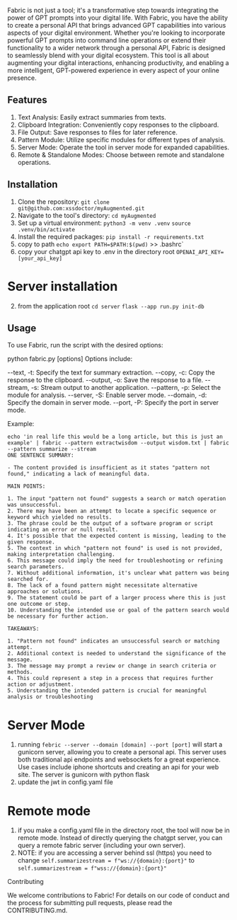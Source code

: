 Fabric is not just a tool; it's a transformative step towards integrating the power of GPT prompts into your digital life. With Fabric, you have the ability to create a personal API that brings advanced GPT capabilities into various aspects of your digital environment. Whether you're looking to incorporate powerful GPT prompts into command line operations or extend their functionality to a wider network through a personal API, Fabric is designed to seamlessly blend with your digital ecosystem. This tool is all about augmenting your digital interactions, enhancing productivity, and enabling a more intelligent, GPT-powered experience in every aspect of your online presence.

## Features

1. Text Analysis: Easily extract summaries from texts.
2. Clipboard Integration: Conveniently copy responses to the clipboard.
3. File Output: Save responses to files for later reference.
4. Pattern Module: Utilize specific modules for different types of analysis.
5. Server Mode: Operate the tool in server mode for expanded capabilities.
6. Remote & Standalone Modes: Choose between remote and standalone operations.

## Installation

1. Clone the repository:
   `git clone git@github.com:xssdoctor/myAugmented.git`
2. Navigate to the tool's directory:
   `cd myAugmented`
3. Set up a virtual environment:
   `python3 -m venv .venv`
   `source .venv/bin/activate`
4. Install the required packages:
   `pip install -r requirements.txt`
5. copy to path
   `echo export PATH=$PATH:$(pwd)` >> .bashrc`
6. copy your chatgpt api key to .env in the directory root
   `OPENAI_API_KEY=[your_api_key]`

# Server installation

2. from the application root
   `cd server`
   `flask --app run.py init-db`

## Usage

To use Fabric, run the script with the desired options:

python fabric.py [options]
Options include:

--text, -t: Specify the text for summary extraction.
--copy, -c: Copy the response to the clipboard.
--output, -o: Save the response to a file.
--stream, -s: Stream output to another application.
--pattern, -p: Select the module for analysis.
--server, -S: Enable server mode.
--domain, -d: Specify the domain in server mode.
--port, -P: Specify the port in server mode.

Example:

```
echo 'in real life this would be a long article, but this is just an example' | fabric --pattern extractwisdom --output wisdom.txt | fabric --pattern summarize --stream
ONE SENTENCE SUMMARY:

- The content provided is insufficient as it states "pattern not found," indicating a lack of meaningful data.

MAIN POINTS:

1. The input "pattern not found" suggests a search or match operation was unsuccessful.
2. There may have been an attempt to locate a specific sequence or keyword which yielded no results.
3. The phrase could be the output of a software program or script indicating an error or null result.
4. It's possible that the expected content is missing, leading to the given response.
5. The context in which "pattern not found" is used is not provided, making interpretation challenging.
6. This message could imply the need for troubleshooting or refining search parameters.
7. Without additional information, it's unclear what pattern was being searched for.
8. The lack of a found pattern might necessitate alternative approaches or solutions.
9. The statement could be part of a larger process where this is just one outcome or step.
10. Understanding the intended use or goal of the pattern search would be necessary for further action.

TAKEAWAYS:

1. "Pattern not found" indicates an unsuccessful search or matching attempt.
2. Additional context is needed to understand the significance of the message.
3. The message may prompt a review or change in search criteria or methods.
4. This could represent a step in a process that requires further action or adjustment.
5. Understanding the intended pattern is crucial for meaningful analysis or troubleshooting
```

# Server Mode

1. running `febric --server --domain [domain] --port [port]` will start a gunicorn server, allowing you to create a personal api. This server uses both traditional api endpoints and websockets for a great experience. Use cases include iphone shortcuts and creating an api for your web site. The server is gunicorn with python flask
2. update the jwt in config.yaml file

# Remote mode

1. if you make a config.yaml file in the directory root, the tool will now be in remote mode. Instead of directly querying the chatgpt server, you can query a remote fabric server (including your own server).
2. NOTE: if you are accessing a server behind ssl (https) you need to change `self.summarizestream = f"ws://{domain}:{port}"` to `self.summarizestream = f"wss://{domain}:{port}"`

Contributing

We welcome contributions to Fabric! For details on our code of conduct and the process for submitting pull requests, please read the CONTRIBUTING.md.
